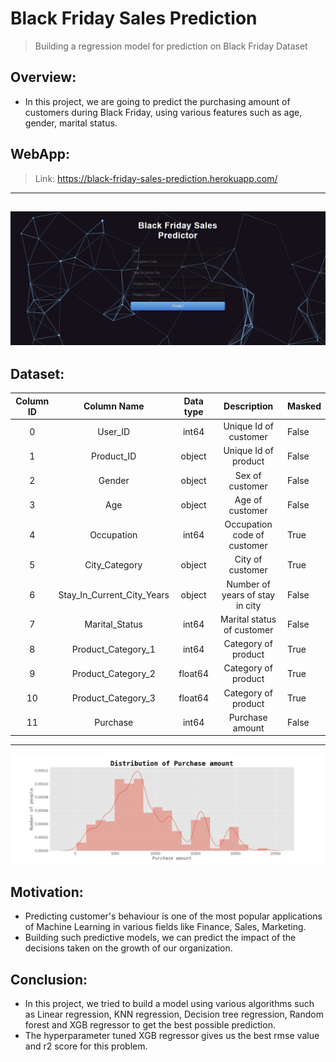 # Black Friday Sales Prediction
> Building a regression model for prediction on Black Friday Dataset

## Overview:
- In this project, we are going to predict the purchasing amount of customers during Black Friday, using various features such as age, gender, marital status.

## WebApp: 
> Link: https://black-friday-sales-prediction.herokuapp.com/
----
![](Readme/WebApp.gif)
----

## Dataset:
| Column ID |         Column Name        | Data type |           Description           | Masked |
|:---------:|:--------------------------:|:---------:|:-------------------------------:|--------|
|     0     |           User_ID          |   int64   |      Unique Id of customer      | False  |
|     1     |         Product_ID         |   object  |       Unique Id of product      | False  |
|     2     |           Gender           |   object  |         Sex of customer         | False  |
|     3     |             Age            |   object  |         Age of customer         | False  |
|     4     |         Occupation         |   int64   |   Occupation code of customer   | True   |
|     5     |        City_Category       |   object  |         City of customer        | True   |
|     6     | Stay_In_Current_City_Years |   object  | Number of years of stay in city | False  |
|     7     |       Marital_Status       |   int64   |    Marital status of customer   | False  |
|     8     |     Product_Category_1     |   int64   |       Category of product       | True   |
|     9     |     Product_Category_2     |  float64  |       Category of product       | True   |
|     10    |     Product_Category_3     |  float64  |       Category of product       | True   |
|     11    |          Purchase          |   int64   |         Purchase amount         | False  |

----
![](Readme/plot.png)

## Motivation:
- Predicting customer's behaviour is one of the most popular applications of Machine Learning in various fields like Finance, Sales, Marketing.
- Building such predictive models, we can predict the impact of the decisions taken on the growth of our organization.

## Conclusion:
- In this project, we tried to build a model using various algorithms such as Linear regression, KNN regression, Decision tree regression, Random forest and XGB regressor to get the best possible prediction.
- The hyperparameter tuned XGB regressor gives us the best rmse value and r2 score for this problem.

